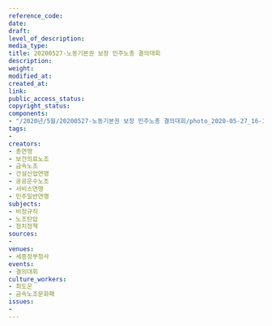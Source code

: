 ```yaml
---
reference_code: 
date: 
draft: 
level_of_description: 
media_type: 
title: 20200527-노동기본권 보장 민주노총 결의대회
description: 
weight: 
modified_at: 
created_at: 
link: 
public_access_status: 
copyright_status: 
components:
- "/2020년/5월/20200527-노동기본권 보장 민주노총 결의대회/photo_2020-05-27_16-14-50.jpg"
tags:
- 
creators:
- 총연맹
- 보건의료노조
- 금속노조
- 건설산업연맹
- 공공운수노조
- 서비스연맹
- 민주일반연맹
subjects:
- 비정규직
- 노조탄압
- 정치정책
sources:
- 
venues:
- 세종정부청사
events:
- 결의대회
culture_workers:
- 최도은
- 금속노조문화패
issues:
- 
---
```

